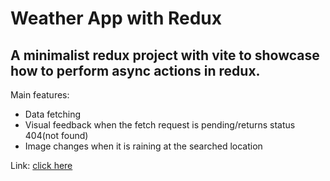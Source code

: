 # Weather App with Redux

## A minimalist redux project with vite to showcase how to perform async actions in redux.

Main features:

- Data fetching
- Visual feedback when the fetch request is pending/returns status 404(not found)
- Image changes when it is raining at the searched location

Link: [click here](https://weather-app-one-wheat-48.vercel.app/)
